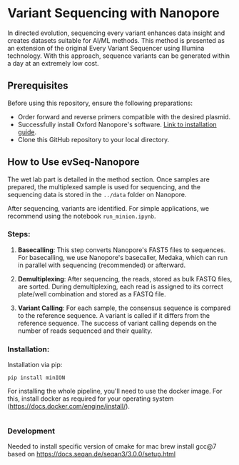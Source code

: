 # Variant Sequencing with Nanopore

In directed evolution, sequencing every variant enhances data insight and creates datasets suitable for AI/ML methods. This method is presented as an extension of the original Every Variant Sequencer using Illumina technology. With this approach, sequence variants can be generated within a day at an extremely low cost.

## Prerequisites

Before using this repository, ensure the following preparations:

- Order forward and reverse primers compatible with the desired plasmid.
- Successfully install Oxford Nanopore's software. [Link to installation guide](#).
- Clone this GitHub repository to your local directory.

## How to Use evSeq-Nanopore

The wet lab part is detailed in the method section. Once samples are prepared, the multiplexed sample is used for sequencing, and the sequencing data is stored in the `../data` folder on Nanopore.

After sequencing, variants are identified. For simple applications, we recommend using the notebook `run_minion.ipynb`.

### Steps:

1. **Basecalling**: This step converts Nanopore's FAST5 files to sequences. For basecalling, we use Nanopore's basecaller, Medaka, which can run in parallel with sequencing (recommended) or afterward.

2. **Demultiplexing**: After sequencing, the reads, stored as bulk FASTQ files, are sorted. During demultiplexing, each read is assigned to its correct plate/well combination and stored as a FASTQ file.

3. **Variant Calling**: For each sample, the consensus sequence is compared to the reference sequence. A variant is called if it differs from the reference sequence. The success of variant calling depends on the number of reads sequenced and their quality.


### Installation:

Installation via pip:

```
pip install minION
```

For installing the whole pipeline, you'll need to use the docker image. For this, install docker as required for your 
operating system (https://docs.docker.com/engine/install/).
```

```
### Development

Needed to install specific version of cmake for mac
brew install gcc@7 based on https://docs.seqan.de/seqan3/3.0.0/setup.html
